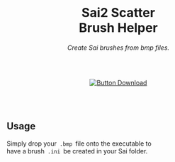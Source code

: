 
<br>

<div align = center>

# Sai2 Scatter <br> Brush Helper

*Create Sai brushes from bmp files.*

<br>
<br>

[![Button Download]][Download]

<br>
<br>

</div>

## Usage

Simply drop your  `.bmp`  file onto the executable to <br>
have a brush  `.ini`  be created in your Sai folder.

<br>


<!----------------------------------------------------------------------------->

[Download]: https://github.com/NotBoogie/Sai2-Scatter-Brush-Helper/releases


<!---------------------------------[ Buttons ]--------------------------------->

[Button Download]: https://img.shields.io/badge/Download-b51d5a?style=for-the-badge&logoColor=white&logo=DocuSign
